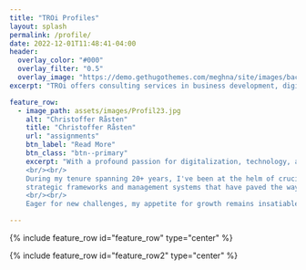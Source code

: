 ```yaml
---
title: "TROi Profiles"
layout: splash
permalink: /profile/
date: 2022-12-01T11:48:41-04:00
header:
  overlay_color: "#000"
  overlay_filter: "0.5"
  overlay_image: "https://demo.gethugothemes.com/meghna/site/images/backgrounds/hero-area.jpg"
excerpt: "TROi offers consulting services in business development, digitalization, enterprise and solution architecture with a focus on customer value, quality and efficiency"

feature_row:
  - image_path: assets/images/Profil23.jpg
    alt: "Christoffer Råsten"
    title: "Christoffer Råsten"
    url: "assignments"
    btn_label: "Read More"
    btn_class: "btn--primary"
    excerpt: "With a profound passion for digitalization, technology, and efficiency, my journey has been defined by a relentless pursuit of innovation that serves the interests of businesses, users, customers, and even my own daily routines. With over two decades entrenched in the realm of Information Technology, I have embraced diverse leadership roles that have shaped my expertise and perspective.
    <br/><br/>
    During my tenure spanning 20+ years, I've been at the helm of crucial endeavors, most recently as a consultant contributing my skills to prestigious entities like Telia and TV4. Prior to this, I held pivotal positions, including that of Head of Architecture and Chief Architect. Notably, my role in the digital transformation of Afa Insurance stands as a testament to my influence in architecting IT     
    strategic frameworks and management systems that have paved the way for the organization's digital odyssey.
    <br/><br/>
    Eager for new challenges, my appetite for growth remains insatiable—no task is too monumental or trivial. I invite you to explore my portfolio at www.TROI.se or connect with me directly. Let's embark on a shared journey toward innovation and excellence."

---
```

{% include feature_row id="feature_row" type="center" %}

{% include feature_row id="feature_row2" type="center" %}
